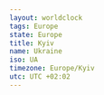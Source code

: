 ```yaml
---
layout: worldclock
tags: Europe
state: Europe
title: Kyiv
name: Ukraine
iso: UA
timezone: Europe/Kyiv
utc: UTC +02:02
---
```


